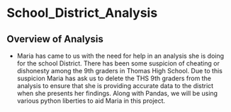 # School_District_Analysis
## Overview of Analysis
- Maria has came to us with the need for help in an analysis she is doing for the school District. There has been some suspicion of cheating or dishonesty among the 9th graders in Thomas High School. Due to this suspicion Maria has ask us to delete the THS 9th graders from the analysis to ensure that she is providing accurate data to the district when she presents her findings. Along with Pandas, we will be using various python liberties to aid Maria in this project. 
